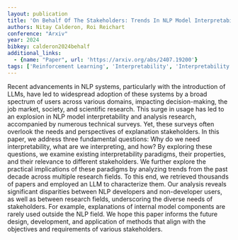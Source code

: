 ```yaml
---
layout: publication
title: 'On Behalf Of The Stakeholders: Trends In NLP Model Interpretability In The Era Of Llms'
authors: Nitay Calderon, Roi Reichart
conference: "Arxiv"
year: 2024
bibkey: calderon2024behalf
additional_links:
  - {name: "Paper", url: 'https://arxiv.org/abs/2407.19200'}
tags: ['Reinforcement Learning', 'Interpretability', 'Interpretability and Explainability', 'Survey Paper']
---
```

Recent advancements in NLP systems, particularly with the introduction of
LLMs, have led to widespread adoption of these systems by a broad spectrum of
users across various domains, impacting decision-making, the job market,
society, and scientific research. This surge in usage has led to an explosion
in NLP model interpretability and analysis research, accompanied by numerous
technical surveys. Yet, these surveys often overlook the needs and perspectives
of explanation stakeholders. In this paper, we address three fundamental
questions: Why do we need interpretability, what are we interpreting, and how?
By exploring these questions, we examine existing interpretability paradigms,
their properties, and their relevance to different stakeholders. We further
explore the practical implications of these paradigms by analyzing trends from
the past decade across multiple research fields. To this end, we retrieved
thousands of papers and employed an LLM to characterize them. Our analysis
reveals significant disparities between NLP developers and non-developer users,
as well as between research fields, underscoring the diverse needs of
stakeholders. For example, explanations of internal model components are rarely
used outside the NLP field. We hope this paper informs the future design,
development, and application of methods that align with the objectives and
requirements of various stakeholders.
